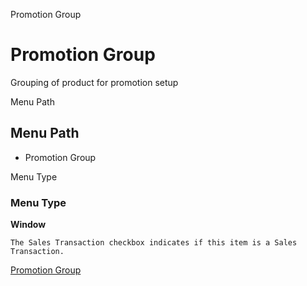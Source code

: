 
Promotion Group
# Promotion Group


Grouping of product for promotion setup

Menu Path
## Menu Path



- Promotion Group

Menu Type
### Menu Type

**Window**

```
The Sales Transaction checkbox indicates if this item is a Sales Transaction.
```

[Promotion Group](../../window-promotion-group.md)